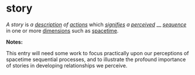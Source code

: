 # story

_A story_ is _a_ [_description_](https://github.com/gcassel/Modular-Organization-Terminology/blob/master/terms/describe.md) _of_ [_actions_](https://github.com/gcassel/Modular-Organization-Terminology/blob/master/terms/act.md) which [_signifies_](https://github.com/gcassel/Modular-Organization-Terminology/blob/master/terms/sign.md) _a_ [_perceived_](https://github.com/gcassel/Modular-Organization-Terminology/blob/master/terms/perceive.md) __ [_sequence_](https://github.com/gcassel/Modular-Organization-Terminology/blob/master/terms/sequence.md) in one or more [dimensions](https://github.com/gcassel/Modular-Organization-Terminology/blob/master/terms/dimension.md) such as [spacetime](https://github.com/gcassel/Modular-Organization-Terminology/blob/master/terms/spacetime.md).

**Notes:**

This entry will need some work to focus practically upon our perceptions of spacetime sequential processes, and to illustrate the profound importance of stories in developing relationships we perceive.
